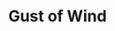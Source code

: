 ---
title: "Gust of Wind"

spell:
  schools:
    - name:        "Evocation"
      subschools:  []
      descriptors: ["Air"]
  classes:
    - name:  "Druid"
      abbr:  "Drd"
      level: 2
    - name:  "Sorcerer/Wizard"
      abbr:  "Sor/Wiz"
      level: 2
  components:         [V, S]
  castingTime:        "1 standard action"
  range:              "60 ft."
  effect:             "Line-shaped gust of severe wind emanating out from you to the extreme of the range"
  duration:           "1 round"
  savingThrow:        "Fortitude negates"
  spellResistance:    "Yes"
  description:        |
    This spell creates a severe blast of air (approximately 50 mph) that originates from you, affecting all creatures in its path.

    A Tiny or smaller creature on the ground is knocked down and rolled {% die_roll 1 4 0 %}x10 feet, taking {% die_roll 1 4 0 %} points of nonlethal damage per 10 feet. If flying, a Tiny or smaller creature is blown back {% die_roll 2 6 0 %}x10 feet and takes {% die_roll 2 6 0 %} points of nonlethal damage due to battering and buffeting.

    Small creatures are knocked prone by the force of the wind, or if flying are blown back {% die_roll 1 6 0 %}x10 feet.

    Medium creatures are unable to move forward against the force of the wind, or if flying are blown back {% die_roll 1 6 0 %}x5 feet.

    Large or larger creatures may move normally within a gust of wind effect.

    A gust of wind can't move a creature beyond the limit of its range.

    Any creature, regardless of size, takes a -4 penalty on ranged attacks and Listen checks in the area of a gust of wind.

    The force of the gust automatically extinguishes candles, torches, and similar unprotected flames. It causes protected flames, such as those of lanterns, to dance wildly and has a 50% chance to extinguish those lights.

    In addition to the effects noted, a gust of wind can do anything that a sudden blast of wind would be expected to do. It can create a stinging spray of sand or dust, fan a large fire, overturn delicate awnings or hangings, heel over a small boat, and blow gases or vapors to the edge of its range.

    Gust of wind can be made permanent with a permanency spell.
---